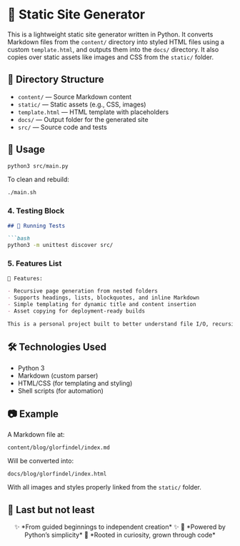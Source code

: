 # 🧰 Static Site Generator

This is a lightweight static site generator written in Python. It converts Markdown files from the `content/` directory into styled HTML files using a custom `template.html`, and outputs them into the `docs/` directory. It also copies over static assets like images and CSS from the `static/` folder.

## 📁 Directory Structure

- `content/` — Source Markdown content  
- `static/` — Static assets (e.g., CSS, images)  
- `template.html` — HTML template with placeholders  
- `docs/` — Output folder for the generated site  
- `src/` — Source code and tests  

## 🚀 Usage

```bash
python3 src/main.py
```
To clean and rebuild:
```bash
./main.sh
```


### 4. Testing Block
```markdown
## 🧪 Running Tests

```bash
python3 -m unittest discover src/
```


### 5. Features List
```markdown
📌 Features:

- Recursive page generation from nested folders
- Supports headings, lists, blockquotes, and inline Markdown
- Simple templating for dynamic title and content insertion
- Asset copying for deployment-ready builds

This is a personal project built to better understand file I/O, recursion, and A simple Markdown to HTML parser and static site generator built using Python.
```

## 🛠️ Technologies Used

- Python 3
- Markdown (custom parser)
- HTML/CSS (for templating and styling)
- Shell scripts (for automation)

## 📷 Example

A Markdown file at:
```
content/blog/glorfindel/index.md
```
Will be converted into:
```
docs/blog/glorfindel/index.html
```
With all images and styles properly linked from the `static/` folder.

## 🎯 Last but not least

<div align="center">
✨ *From guided beginnings to independent creation* ✨  
🐍 *Powered by Python’s simplicity*  
🌱 *Rooted in curiosity, grown through code*
</div>
